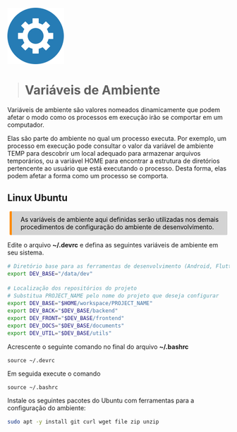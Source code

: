 <p><img src="../images/env.png" width=128 /></p>

># **Variáveis de Ambiente**

Variáveis de ambiente são valores nomeados dinamicamente que podem afetar o modo como os processos em execução irão se comportar em um computador.

Elas são parte do ambiente no qual um processo executa. Por exemplo, um processo em execução pode consultar o valor da variável de ambiente TEMP para descobrir um local adequado para armazenar arquivos temporários, ou a variável HOME para encontrar a estrutura de diretórios pertencente ao usuário que está executando o processo. Desta forma, elas podem afetar a forma como um processo se comporta.


## Linux Ubuntu

<div style="color: black; background-color: lightgrey; margin: 10px 5px; vertical-align: middle; padding:10px 10px 10px 20px; border-radius: 2px; border-left: 5px solid darkorange">
As variáveis de ambiente aqui definidas serão utilizadas nos demais procedimentos de configuração do ambiente de desenvolvimento.
</div>


Edite o arquivo **~/.devrc** e defina as seguintes variáveis de ambiente em seu sistema.
~~~bash
# Diretório base para as ferramentas de desenvolvimento (Android, Flutter, Node.JS, etc)
export DEV_BASE="/data/dev"

# Localização dos repositórios do projeto
# Substitua PROJECT_NAME pelo nome do projeto que deseja configurar
export DEV_BASE="$HOME/workspace/PROJECT_NAME"
export DEV_BACK="$DEV_BASE/backend"
export DEV_FRONT="$DEV_BASE/frontend"
export DEV_DOCS="$DEV_BASE/documents"
export DEV_UTIL="$DEV_BASE/utils"
~~~

Acrescente o seguinte comando no final do arquivo **~/.bashrc**
~~~
source ~/.devrc
~~~

Em seguida execute o comando
~~~
source ~/.bashrc
~~~

Instale os seguintes pacotes do Ubuntu com ferramentas para a configuração do ambiente:
~~~bash
sudo apt -y install git curl wget file zip unzip
~~~
